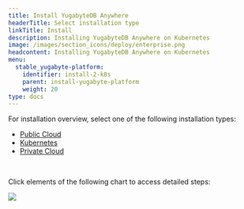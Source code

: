 ```yaml
---
title: Install YugabyteDB Anywhere
headerTitle: Select installation type
linkTitle: Install
description: Installing YugabyteDB Anywhere on Kubernetes
image: /images/section_icons/deploy/enterprise.png
headcontent: Installing YugabyteDB Anywhere on Kubernetes
menu:
  stable_yugabyte-platform:
    identifier: install-2-k8s
    parent: install-yugabyte-platform
    weight: 20
type: docs
---
```


For installation overview, select one of the following installation types:

<ul class="nav nav-tabs-alt nav-tabs-yb">
  <li >
    <a href="../public-cloud/" class="nav-link">
      <i class="fas fa-cloud"></i>
      Public Cloud
    </a>
  </li>

  <li>
    <a href="../kubernetes/" class="nav-link active">
      <i class="fas fa-cubes" aria-hidden="true"></i>
      Kubernetes
    </a>
  </li>

  <li >
    <a href="../private-cloud/" class="nav-link">
      <i class="fas fa-unlink"></i>
      Private Cloud
    </a>
  </li>
</ul>

<br>

Click elements of the following chart to access detailed steps:

<div class="image-with-map">
<img src="/images/ee/flowchart/yb-install-k8s.png" usemap="#image-map">

<map name="image-map">
    <area target="_blank" alt="Install platform" title="Install platform" href="/preview/yugabyte-platform/install-yugabyte-platform/" coords="523,209,379,53" shape="rect" style="top: 3%;height: 10.2%;left: 41%;width: 18.3%;">
    <area target="_blank" alt="K8s pre-reqs" title="K8s pre-reqs" href="/preview/yugabyte-platform/install-yugabyte-platform/prepare-environment/kubernetes/" coords="323,257,576,496" shape="rect" style="top: 16%;height: 15.2%;left: 36%;width: 28%;">
    <area target="_blank" alt="Install K8s" title="Install K8s" href="/preview/yugabyte-platform/install-yugabyte-platform/install-software/kubernetes/#install-yugabyte-platform-on-a-kubernetes-cluster" coords="346,1032,551,1166" shape="rect" style="top: 64%;height: 9%;left: 38%;width: 24%;">
</map>
</div>
